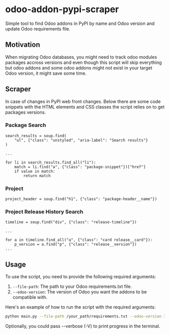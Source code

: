 # odoo-addon-pypi-scraper
Simple tool to find Odoo addons in PyPI by name and Odoo version and update
Odoo requirements file.

## Motivation
When migrating Odoo databases, you might need to track odoo modules packages accross
versions and even though this script will skip everything but odoo addons and some
odoo addons might not exist in your target Odoo version, it might save some time.

## Scraper
In case of changes in PyPI web front changes. Below there are some code snippets with
the HTML elements and CSS classes the script relies on to get packages versions.

### Package Search
```code
search_results = soup.find(
    "ul", {"class": "unstyled", "aria-label": "Search results"}
)

...

for li in search_results.find_all("li"):
    match = li.find("a", {"class": "package-snippet"})["href"]
    if value in match:
        return match
```

### Project
```code
project_header = soup.find("h1", {"class": "package-header__name"})
```

### Project Release History Search
```code
timeline = soup.find("div", {"class": "release-timeline"})

...

for a in timeline.find_all("a", {"class": "card release__card"}):
    p_version = a.find("p", {"class": "release__version"})
...
```

## Usage
To use the script, you need to provide the following required arguments:

1. `--file-path`: The path to your Odoo requirements.txt file.
2. `--odoo-version`: The version of Odoo you want the addons to be compatible with.

Here's an example of how to run the script with the required arguments:

```bash
python main.py --file-path /your_path/requirements.txt --odoo-version 14.0
```

Optionally, you could pass --verbose (-V) to print progress in the terminal.

